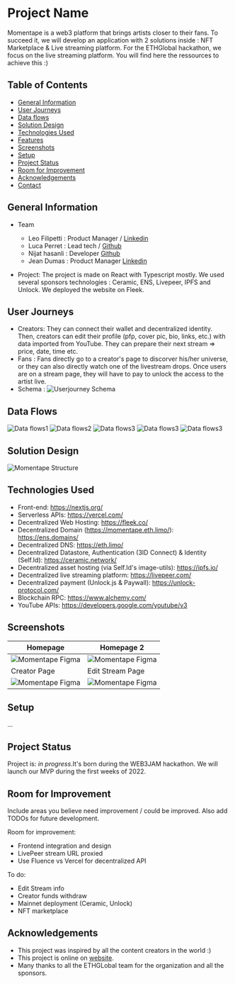 # Project Name

Momentape is a web3 platform that brings artists closer to their fans. To succeed it, we will develop an application with 2 solutions inside : NFT Marketplace & Live streaming platform.
For the ETHGlobal hackathon, we focus on the live streaming platform.
You will find here the ressources to achieve this :)


## Table of Contents
* [General Information](#general-information)
* [User Journeys](#user-journeys)
* [Data flows](#data-flows)
* [Solution Design](#solution-design)
* [Technologies Used](#technologies-used)
* [Features](#features)
* [Screenshots](#screenshots)
* [Setup](#setup)
* [Project Status](#project-status)
* [Room for Improvement](#room-for-improvement)
* [Acknowledgements](#acknowledgements)
* [Contact](#contact)


## General Information

- Team
  - Leo Filipetti : Product Manager / [Linkedin](https://www.linkedin.com/in/leo-filipetti/)
  - Luca Perret :  Lead tech / [Github](https://github.com/lucaperret)
  - Nijat hasanli : Developer [Github](https://github.com/nhasanli)
  - Jean Dumas : Product Manager [Linkedin](www.linkedin.com/in/jean-dumas-5b32ab56)

- Project:
The project is made on React with Typescript mostly. We used several sponsors technologies : Ceramic, ENS, Livepeer, IPFS and Unlock. We deployed the website on Fleek.

## User Journeys
- Creators:
They can connect their wallet and decentralized identity. Then, creators can edit their profile (pfp, cover pic, bio, links, etc.) with data imported from YouTube. They can prepare their next stream => price, date, time etc.
- Fans :
Fans directly go to a creator's page to discorver his/her universe, or they can also directly watch one of the livestream drops. Once users are on a stream page, they will have to pay to unlock the access to the artist live.
- Schema :
![Userjourney Schema](./public/assets/images/Userjourneyschema.png)

## Data Flows
![Data flows1](./public/assets/images/Dataflows1.png)
![Data flows2](./public/assets/images/Dataflows2.png)
![Data flows3](./public/assets/images/Dataflows3.png)
![Data flows3](./public/assets/images/Dataflows4.png)
![Data flows3](./public/assets/images/Dataflows5.png)

## Solution Design
![Momentape Structure](./public/assets/images/Momentapestructure.png)


## Technologies Used
- Front-end: https://nextjs.org/
- Serverless APIs: https://vercel.com/
- Decentralized Web Hosting: https://fleek.co/
- Decentralized Domain (https://momentape.eth.limo/): https://ens.domains/
- Decentralized DNS: https://eth.limo/
- Decentralized Datastore, Authentication (3ID Connect) & Identity (Self.Id): https://ceramic.network/
- Decentralized asset hosting (via Self.Id's image-utils): https://ipfs.io/
- Decentralized live streaming platform: https://livepeer.com/
- Decentralized payment (Unlock.js & Paywall): https://unlock-protocol.com/
- Blockchain RPC: https://www.alchemy.com/
- YouTube APIs: https://developers.google.com/youtube/v3


## Screenshots

| Homepage  | Homepage 2 |
| ------------- | ------------- |
| ![Momentape Figma](./public/assets/images/Homepage1.png) | ![Momentape Figma](./public/assets/images/Homepage2.png) |
| Creator Page  | Edit Stream Page  |
|![Momentape Figma](./public/assets/images/Creatorpage.png)  | ![Momentape Figma](./public/assets/images/EditStream.png)|

## Setup
...


## Project Status
Project is: _in progress_.It's born during the WEB3JAM hackathon.
We will launch our MVP during the first weeks of 2022.


## Room for Improvement
Include areas you believe need improvement / could be improved. Also add TODOs for future development.

Room for improvement:
- Frontend integration and design
- LivePeer stream URL proxied
- Use Fluence vs Vercel for decentralized API

To do:
- Edit Stream info
- Creator funds withdraw
- Mainnet deployment (Ceramic, Unlock)
- NFT marketplace


## Acknowledgements
- This project was inspired by all the content creators in the world :)
- This project is online on [website](https://momentape.eth.limo/).
- Many thanks to all the ETHGLobal team for the organization and all the sponsors.




